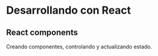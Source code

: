 # Desarrollando con React

## React components

Creando componentes, controlando y actualizando estado.